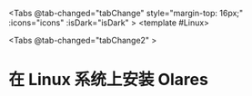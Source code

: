 <script setup>
   import { ref, computed, onMounted } from 'vue'
   import installOlaresRaspberryPi from './install-olares-raspberry-pi.md'
   import installOlaresMac from './install-olares-mac.md'
   import installOlaresInstallOlaresWindows from './install-olares-windows.md'

   import installOlaresLinux from './install-olares-linux.md'
   import installOlaresGeneralLinux from './install-olares-general-linux.md'
   import installOlaresPVE from './install-olares-pve.md'
   import installOlaresLXC from './install-olares-lxc.md'

   import { useData } from 'vitepress'

   const { isDark } = useData()
   const tabActiveIndex = ref(0)
   const randomKey = ref('RandomKey')
   const title = computed(()=> titles[tabActiveIndex.value])
   const titles = ['在 Linux 系统上安装', '在 Mac 上安装', '在 Windows 上安装']

   const icons = ['linux-brands-solid', 'apple-brands-solid', 'windows-brands-solid']
   const icons_light = computed(() => icons.map(item => `/images/manual/icons/${item}.svg`))
   const icons_dark = computed(() => icons.map(item => `/images/manual/icons/${item}-dark.svg`))

   function tabChange(tab, index) {
      tabActiveIndex.value = index
      document.title = `${title.value} | Olares`;
   }

   function tabChange2(tab, index) {
      randomKey.value = Math.random()
   }

   onMounted(() => {
      document.title = `${title.value} | Olares`;
      setTimeout(() => {
         randomKey.value = Math.random()
      }, 0)
   })
   

</script>

<span style="display:none;opacity: 0;">{{randomKey}}</span>

<Tabs @tab-changed="tabChange" style="margin-top: 16px;" :icons="icons" :isDark="isDark" >
<template #Linux>

<Tabs @tab-changed="tabChange2" >

# 在 Linux 系统上安装 Olares

<installOlaresLinux />
<template #通用-Linux>
<installOlaresGeneralLinux/>
</template>
<template #PVE>
<installOlaresPVE />
</template>
<template #LXC-on-PVE>
<installOlaresLXC />
</template>
<template #Raspberry-Pi>
<installOlaresRaspberryPi/>
</template>
</Tabs>

</template>
<template #macOS>
<installOlaresMac />
</template>
<template #Windows>
<installOlaresInstallOlaresWindows />
</template>
</Tabs>

<style>
   h2:has(.h2-border-none) {
    border: none !important;
    margin-top: 0px !important;
    padding-top: 0px !important;
}
</style>

